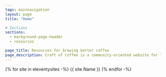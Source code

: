 ```yaml
---
tags: mainnavigation
layout: page
title: "Home"

# Sections
sections:
  - background-page-header
  - resources

page_title: Resources for brewing better coffee
page_description: Craft of Coffee is a community-oriented website for learning all about coffee. Our mission is to help coffee enthusiasts of any skill level easily find the information that they need.
---
```


{% for site in eleventysites -%}
  {{ site.Name }}
{% endfor -%}
